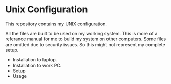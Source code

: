 # Unix Configuration

This repository contains my UNIX configuration.

All the files are built to be used on my working system.
This is more of a referance manual for me to build my system on other computers.
Some files are omitted due to security issues.
So this might not represent my complete setup.

* Installation to laptop.
* Installation to work PC.
* Setup
* Usage

